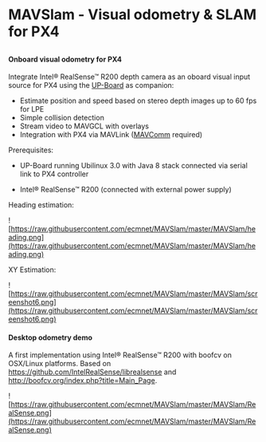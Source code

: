 # MAVSlam - Visual odometry & SLAM for PX4

## 

#### Onboard visual odometry for PX4 

Integrate  Intel® RealSense™ R200 depth camera as an oboard visual input source for PX4 using the [UP-Board]( http://www.up-board.org) as companion:

- Estimate position and speed based on stereo depth images up to 60 fps for LPE
- Simple collision detection
- Stream video to MAVGCL with overlays
- Integration with PX4 via MAVLink ([MAVComm](https://github.com/ecmnet/MAVComm) required)

Prerequisites:

- UP-Board running Ubilinux 3.0 with Java 8 stack connected via serial link to PX4 controller

- Intel® RealSense™ R200 (connected with external power supply)


Heading estimation:

![https://raw.githubusercontent.com/ecmnet/MAVSlam/master/MAVSlam/heading.png](https://raw.githubusercontent.com/ecmnet/MAVSlam/master/MAVSlam/heading.png)



XY Estimation:

![https://raw.githubusercontent.com/ecmnet/MAVSlam/master/MAVSlam/screenshot6.png](https://raw.githubusercontent.com/ecmnet/MAVSlam/master/MAVSlam/screenshot6.png)

#### Desktop odometry demo 

A first implementation using Intel® RealSense™ R200 with boofcv on OSX/Linux platforms. Based on https://github.com/IntelRealSense/librealsense and http://boofcv.org/index.php?title=Main_Page.

![https://raw.githubusercontent.com/ecmnet/MAVSlam/master/MAVSlam/RealSense.png](https://raw.githubusercontent.com/ecmnet/MAVSlam/master/MAVSlam/RealSense.png)